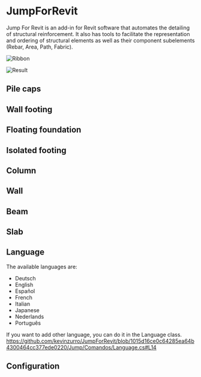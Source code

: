 # JumpForRevit

Jump For Revit is an add-in for Revit software that automates the detailing of structural reinforcement. It also has tools to facilitate the representation and ordering of structural elements as well as their component subelements (Rebar, Area, Path, Fabric).

![Ribbon](https://user-images.githubusercontent.com/63598902/198857619-dc2a8fb9-f5be-4662-872e-dd3a241c2bc1.PNG)

![Result](https://user-images.githubusercontent.com/63598902/198858120-53daf720-9a78-4f5a-9678-253af9f5b80d.PNG)

## Pile caps


## Wall footing


## Floating foundation


## Isolated footing


## Column


## Wall


## Beam


## Slab


## Language
The available languages are:
  * Deutsch
  * English
  * Español
  * French
  * Italian
  * Japanese
  * Nederlands
  * Português
  
If you want to add other language, you can do it in the Language class.
https://github.com/kevinzurro/JumpForRevit/blob/1015d16ce0c64285ea64b4300464cc377ede0220/Jump/Comandos/Language.cs#L14

## Configuration
